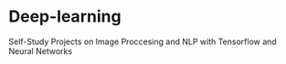# Deep-learning
Self-Study Projects on Image Proccesing and NLP with Tensorflow and Neural Networks
